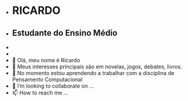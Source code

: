 - # RICARDO
- ## Estudante do Ensino Médio
-
-
- 👋 Olá, meu nome é Ricardo
- 👀 Meus interesses principais são em novelas, jogos, debates, livros.
- 🌱 No momento estou aprendendo a trabalhar com a disciplina de Pensamento Computacional
- 💞️ I’m looking to collaborate on ...
- 📫 How to reach me ...

<!---
Ricardorickcardoso/Ricardorickcardoso is a ✨ special ✨ repository because its `README.md` (this file) appears on your GitHub profile.
You can click the Preview link to take a look at your changes.
--->
